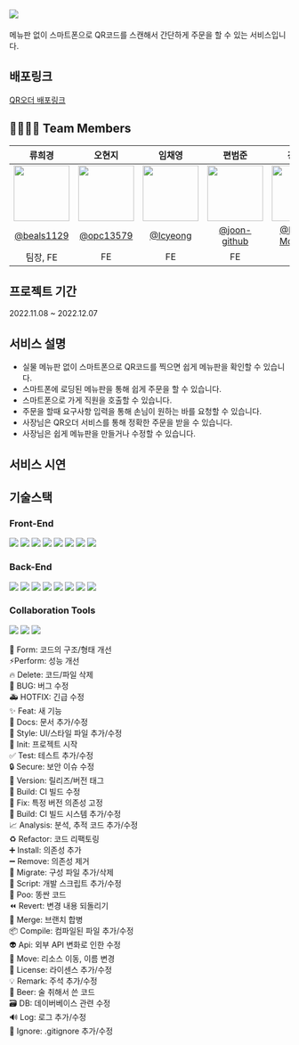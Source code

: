 # <img src = "http://qr-order.s3-website.ap-northeast-2.amazonaws.com/static/media/logo.4b2839336cf8f8350aae10837aa7512d.svg">
메뉴판 없이 스마트폰으로 QR코드를 스캔해서 간단하게 주문을 할 수 있는 서비스입니다.

## 배포링크
[QR오더 배포링크](http://qr-order.s3-website.ap-northeast-2.amazonaws.com/)

## 👨‍👩‍👧‍👦 Team Members 
|류희경|오현지|임채영|편범준|강문수|김효성|박정민|
|:--------------------:|:--------------------:|:--------------------:|:--------------------:|:--------------------:|:--------------------:|:--------------------:|
|<img src = "https://avatars.githubusercontent.com/u/57256728?v=4" width = "100" height = "100">|<img src = "https://avatars.githubusercontent.com/u/107424698?v=4" width = "100" height = "100">|<img src = "https://avatars.githubusercontent.com/u/98375183?v=4" width = "100" height = "100">|<img src = "https://avatars.githubusercontent.com/u/104752645?v=4" width = "100" height = "100">|<img src = "https://avatars.githubusercontent.com/u/107465049?v=4" width = "100" height = "100">|<img src = "https://avatars.githubusercontent.com/u/107914598?s=400&v=4" width = "100" height = "100">|<img src = "https://avatars.githubusercontent.com/u/90558247?v=4" width = "100" height = "100">|
|[@beals1129](https://github.com/beals1129)|[@opc13579](https://github.com/opc13579)|[@Icyeong](https://github.com/Icyeong)|[@joon-github](https://github.com/joon-github)|[@KANG-MoonSoo](https://github.com/KANG-MoonSoo)|[@wkqltm95](https://github.com/wkqltm95)|[@inmyownway](https://github.com/inmyownway)|
|팀장, FE|FE|FE|FE|BE|BE|BE|


## 프로젝트 기간
2022.11.08 ~ 2022.12.07

## 서비스 설명
- 실물 메뉴판 없이 스마트폰으로 QR코드를 찍으면 쉽게 메뉴판을 확인할 수 있습니다.
- 스마트폰에 로딩된 메뉴판을 통해 쉽게 주문을 할 수 있습니다.
- 스마트폰으로 가게 직원을 호출할 수 있습니다.
- 주문을 할때 요구사항 입력을 통해 손님이 원하는 바를 요청할 수 있습니다.
- 사장님은 QR오더 서비스를 통해 정확한 주문을 받을 수 있습니다.
- 사장님은 쉽게 메뉴판을 만들거나 수정할 수 있습니다.

## 서비스 시연

## 기술스택

### Front-End
<img src = "https://img.shields.io/badge/html5-E34F26?style=for-the-badge&logo=html5&logoColor=white"> <img src="https://img.shields.io/badge/CSS3-00A7E2?style=for-the-badge&logo=css3&logoColor=white"/> <img src = "https://img.shields.io/badge/javascript-F7DF1E?style=for-the-badge&logo=javascript&logoColor=black"> <img src = "https://img.shields.io/badge/react-61DAFB?style=for-the-badge&logo=react&logoColor=black"> <img src = "https://img.shields.io/badge/styled--components-DB7093?style=for-the-badge&logo=styled-components&logoColor=white"> <img src = "https://img.shields.io/badge/Axios-181717?style=for-the-badge&logo=Axios&logoColor=white"> <img src = "https://img.shields.io/badge/Redux-764ABC?style=for-the-badge&logo=Redux&logoColor=white"> <img src="https://img.shields.io/badge/AmazonS3-339933?style=for-the-badge&logo=AmazonS3&logoColor=white">

### Back-End
<img src="https://img.shields.io/badge/java-007396?style=for-the-badge&logo=java&logoColor=white"> <img src = "https://img.shields.io/badge/springboot-6DB33F?style=for-the-badge&logo=springboot&logoColor=white"> <img src = "https://img.shields.io/badge/mysql-4479A1?style=for-the-badge&logo=mysql&logoColor=white"> <img src = "https://img.shields.io/badge/spring data JPA-6DB33F?style=for-the-badge&logo=spring data JPA&logoColor=white"> <img src="https://img.shields.io/badge/JWT-black?style=for-the-badge&logo=JSON%20web%20tokens"/> <img src="https://img.shields.io/badge/Spring%20Security-6DB33F.svg?style=for-the-badge&logo=Spring-Security&logoColor=white" /> <img src="https://img.shields.io/badge/Gradle-02303A?style=for-the-badge&logo=Gradle&logoColor=white"> <img src="https://img.shields.io/badge/AmazonAWS-232F3E?style=for-the-badge&logo=AmazonAWS&logoColor=white">

### Collaboration Tools
<img src = "https://img.shields.io/badge/git-F05032?style=for-the-badge&logo=git&logoColor=white"> <img src="https://img.shields.io/badge/github-181717?style=for-the-badge&logo=github&logoColor=white"> <img src="https://img.shields.io/badge/discord-4d377b?style=for-the-badge&logo=discord&logoColor=white">





🎨 Form: 	코드의 구조/형태 개선 <br/>
⚡️Perform: 	성능 개선 <br/>
🔥 Delete: 	코드/파일 삭제 <br/>
🐛 BUG: 	버그 수정 <br/>
🚑 HOTFIX: 	긴급 수정 <br/>
✨ Feat: 	새 기능 <br/>
📝 Docs: 	문서 추가/수정 <br/>
💄 Style: 	UI/스타일 파일 추가/수정 <br/>
🎉 Init: 	프로젝트 시작 <br/>
✅ Test: 	테스트 추가/수정 <br/>
🔒 Secure: 	보안 이슈 수정 <br/>
🔖 Version: 	릴리즈/버전 태그 <br/>
💚 Build: 	CI 빌드 수정 <br/>
📌 Fix: 	특정 버전 의존성 고정 <br/>
👷 Build: 	CI 빌드 시스템 추가/수정 <br/>
📈 Analysis: 	분석, 추적 코드 추가/수정 <br/>
♻️ Refactor: 	코드 리팩토링 <br/>
➕ Install: 	의존성 추가 <br/>
➖ Remove: 	의존성 제거 <br/>
🔧 Migrate: 	구성 파일 추가/삭제 <br/>
🔨 Script: 	개발 스크립트 추가/수정 <br/>
💩 Poo: 	똥싼 코드 <br/>
⏪ Revert: 	변경 내용 되돌리기 <br/>
🔀 Merge: 	브랜치 합병 <br/>
📦 Compile: 	컴파일된 파일 추가/수정 <br/>
👽 Api: 	외부 API 변화로 인한 수정 <br/>
🚚 Move: 	리소스 이동, 이름 변경 <br/>
📄 License: 	라이센스 추가/수정 <br/>
💡 Remark: 	주석 추가/수정 <br/>
🍻 Beer: 	술 취해서 쓴 코드 <br/>
🗃 DB: 	데이버베이스 관련 수정 <br/>
🔊 Log: 	로그 추가/수정 <br/>
🙈 Ignore: 	.gitignore 추가/수정
